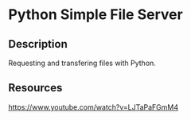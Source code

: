 <h1>Python Simple File Server</h1>

<h2>Description</h2>

Requesting and transfering files with Python.

<h2>Resources</h2>

https://www.youtube.com/watch?v=LJTaPaFGmM4

